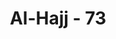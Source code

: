 ---
title: "Al-Hajj - 73"
no: 73
arabic_no: ٧٣
ayah: يٰٓاَيُّهَا النَّاسُ ضُرِبَ مَثَلٌ فَاسْتَمِعُوْا لَهٗ ۗاِنَّ الَّذِيْنَ تَدْعُوْنَ مِنْ دُوْنِ اللّٰهِ لَنْ يَّخْلُقُوْا ذُبَابًا وَّلَوِ اجْتَمَعُوْا لَهٗ ۗوَاِنْ يَّسْلُبْهُمُ الذُّبَابُ شَيْـًٔا لَّا يَسْتَنْقِذُوْهُ مِنْهُۗ ضَعُفَ الطَّالِبُ وَالْمَطْلُوْبُ
translation: "Wahai manusia! Telah dibuat suatu perumpamaan. Maka dengarkanlah! Sesungguhnya segala yang kamu seru selain Allah tidak dapat menciptakan seekor lalat pun, walaupun mereka bersatu untuk menciptakannya. Dan jika lalat itu merampas sesuatu dari mereka, mereka tidak akan dapat merebutnya kembali dari lalat itu. Sama lemahnya yang menyembah dan yang disembah."
tafsir: "Ayat ini menyeru manusia terutama orang-orang yang mem-persekutukan Allah dengan menyembah patung yang terbuat dari benda mati dan dibuat oleh mereka sendiri, agar mereka memperhatikan perumpamaan yang dibuat Allah bagi mereka, kemudian merenungkan dan memikirkannya dengan sebaik-baiknya. Apakah yang telah mereka lakukan itu sesuai dengan akal pikiran yang benar, hendaklah direnungkan kembali ayat-ayat Allah yang dibacakan itu, agar mereka mendapat petunjuk.\n\nPerumpamaan itu ialah segala berhala yang mereka sembah itu, dengan tujuan untuk mendekatkan diri kepada Allah, dan mereka memohonkan sesuatu kepadanya, meski patung-patung itu tidak dapat menciptakan sesuatu. Begitu pula sekiranya patung itu mempunyai suatu barang, kemudian barang itu disambar oleh seekor lalat kecil, lemah dan tidak ada kekuatannya, niscaya patung-patung yang mereka sembah itu tidak akan sanggup merebut barang itu kembali dari lalat yang kecil itu.\n\nPerumpamaan yang dikemukakan Allah dalam ayat ini, seakan-akan memperingatkan orang-orang yang menyembah patung atau benda mati itu, bahwa Tuhan yang berhak disembah ialah Tuhan Yang Maha Perkasa, Maha Pencipta, tidak ada sesuatu kekuatan pun yang dapat mengatasi kekuatan-Nya. Jika orang-orang kafir menyembah patung, berarti mereka menyembah benda mati, yang tidak tahu suatu apapun, bahkan ia tidak dapat mempertahankan apa yang dimilikinya, seandainya seekor lalat kecil yang tidak berdaya merampas kepunyaannya itu daripadanya. Apakah patung yang demikian itu layak disembah? Tindakan orang-orang musyrik itu menunjukkan kebodohan-nya. Alangkah kelirunya orang-orang yang menyembah patung itu, demikian pula patung yang disembah itu."
---